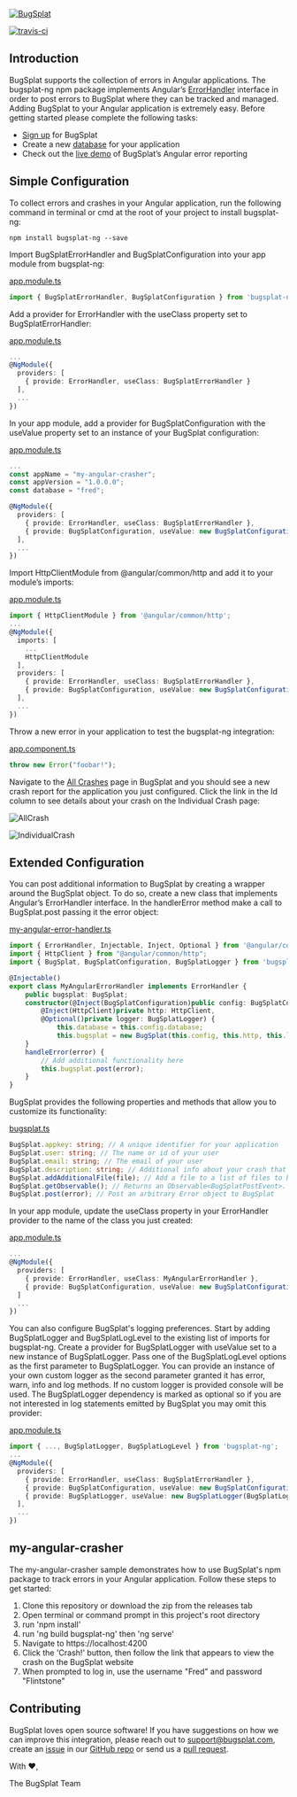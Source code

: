 [![BugSplat](https://s3.amazonaws.com/bugsplat-public/npm/header.png)](https://www.bugsplat.com)

[![travis-ci](https://travis-ci.org/BugSplat-Git/bugsplat-ng.svg?branch=master)](https://travis-ci.org/BugSplat-Git/bugsplat-ng)
## Introduction
BugSplat supports the collection of errors in Angular applications. The bugsplat-ng npm package implements Angular’s [ErrorHandler](https://angular.io/api/core/ErrorHandler) interface in order to post errors to BugSplat where they can be tracked and managed. Adding BugSplat to your Angular application is extremely easy. Before getting started please complete the following tasks:

* [Sign up](http://www.bugsplat.com/account-registration/) for BugSplat
* Create a new [database](https://www.bugsplat.com/databases/) for your application
* Check out the [live demo](http://newayz.net/my-angular-crasher/) of BugSplat’s Angular error reporting

## Simple Configuration
To collect errors and crashes in your Angular application, run the following command in terminal or cmd at the root of your project to install bugsplat-ng:

```shell
npm install bugsplat-ng --save
```

Import BugSplatErrorHandler and BugSplatConfiguration into your app module from bugsplat-ng:

[app.module.ts](https://github.com/BugSplat-Git/bugsplat-ng/blob/master/src/app/app.module.ts)
```typescript
import { BugSplatErrorHandler, BugSplatConfiguration } from 'bugsplat-ng';
```

Add a provider for ErrorHandler with the useClass property set to BugSplatErrorHandler:

[app.module.ts](https://github.com/BugSplat-Git/bugsplat-ng/blob/master/src/app/app.module.ts)
```typescript
...
@NgModule({
  providers: [
    { provide: ErrorHandler, useClass: BugSplatErrorHandler }
  ],
  ...
})
```

In your app module, add a provider for BugSplatConfiguration with the useValue property set to an instance of your BugSplat configuration:

[app.module.ts](https://github.com/BugSplat-Git/bugsplat-ng/blob/master/src/app/app.module.ts)
```typescript
...
const appName = "my-angular-crasher";
const appVersion = "1.0.0.0";
const database = "fred";

@NgModule({
  providers: [
    { provide: ErrorHandler, useClass: BugSplatErrorHandler },
    { provide: BugSplatConfiguration, useValue: new BugSplatConfiguration(appName, appVersion, database) }
  ],
  ...
})
```

Import HttpClientModule from @angular/common/http and add it to your module’s imports:

[app.module.ts](https://github.com/BugSplat-Git/bugsplat-ng/blob/master/src/app/app.module.ts)
```typescript
import { HttpClientModule } from '@angular/common/http';
...
@NgModule({
  imports: [
    ...
    HttpClientModule
  ],
  providers: [
    { provide: ErrorHandler, useClass: BugSplatErrorHandler },
    { provide: BugSplatConfiguration, useValue: new BugSplatConfiguration(appName, appVersion, database) },
  ],
  ...
})
```

Throw a new error in your application to test the bugsplat-ng integration:

[app.component.ts](https://github.com/BugSplat-Git/bugsplat-ng/blob/master/src/app/app.component.ts)
```typescript
throw new Error("foobar!");
```

Navigate to the [All Crashes](http://www.bugsplat.com/allcrash/) page in BugSplat and you should see a new crash report for the application you just configured. Click the link in the Id column to see details about your crash on the Individual Crash page:

![AllCrash](https://s3.amazonaws.com/bugsplat-public/npm/allCrash.png)

![IndividualCrash](https://s3.amazonaws.com/bugsplat-public/npm/individualCrash.png)

## Extended Configuration
You can post additional information to BugSplat by creating a wrapper around the BugSplat object. To do so, create a new class that implements Angular’s ErrorHandler interface. In the handlerError method make a call to BugSplat.post passing it the error object:

[my-angular-error-handler.ts](https://github.com/BugSplat-Git/bugsplat-ng/blob/master/src/app/my-angular-error-handler.ts)
```typescript
import { ErrorHandler, Injectable, Inject, Optional } from '@angular/core';
import { HttpClient } from "@angular/common/http";
import { BugSplat, BugSplatConfiguration, BugSplatLogger } from 'bugsplat-ng';

@Injectable()
export class MyAngularErrorHandler implements ErrorHandler {
    public bugsplat: BugSplat;
    constructor(@Inject(BugSplatConfiguration)public config: BugSplatConfiguration,
        @Inject(HttpClient)private http: HttpClient,
        @Optional()private logger: BugSplatLogger) {
            this.database = this.config.database;
            this.bugsplat = new BugSplat(this.config, this.http, this.logger);
    }
    handleError(error) {
        // Add additional functionality here
        this.bugsplat.post(error);
    }
}
```

BugSplat provides the following properties and methods that allow you to customize its functionality:

[bugsplat.ts](https://github.com/BugSplat-Git/bugsplat-ng/blob/master/projects/bugsplat-ng/src/lib/bugsplat.ts)
```typescript
BugSplat.appkey: string; // A unique identifier for your application
BugSplat.user: string; // The name or id of your user
BugSplat.email: string; // The email of your user 
BugSplat.description: string; // Additional info about your crash that gets reset after every post
BugSplat.addAdditionalFile(file); // Add a file to a list of files to be uploaded at post time (total upload limit 2MB)
BugSplat.getObservable(); // Returns an Observable<BugSplatPostEvent>. Subscribing to this method will allow you to hook into the results of BugSplatPost events in your components. Make sure to unsubscribe in ngOnDestroy.
BugSplat.post(error); // Post an arbitrary Error object to BugSplat
```

In your app module, update the useClass property in your ErrorHandler provider to the name of the class you just created:

[app.module.ts](https://github.com/BugSplat-Git/bugsplat-ng/blob/master/src/app/app.module.ts)
```typescript
...
@NgModule({
  providers: [
    { provide: ErrorHandler, useClass: MyAngularErrorHandler },
    { provide: BugSplatConfiguration, useValue: new BugSplatConfiguration(appName, appVersion, database) },
  ]
  ...
})
```

You can also configure BugSplat's logging preferences. Start by adding BugSplatLogger and BugSplatLogLevel to the existing list of imports for bugsplat-ng. Create a provider for BugSplatLogger with useValue set to a new instance of BugSplatLogger. Pass one of the BugSplatLogLevel options as the first parameter to BugSplatLogger. You can provide an instance of your own custom logger as the second parameter granted it has error, warn, info and log methods. If no custom logger is provided console will be used. The BugSplatLogger dependency is marked as optional so if you are not interested in log statements emitted by BugSplat you may omit this provider:

[app.module.ts](https://github.com/BugSplat-Git/bugsplat-ng/blob/master/src/app/app.module.ts)
```typescript
import { ..., BugSplatLogger, BugSplatLogLevel } from 'bugsplat-ng';
...
@NgModule({
  providers: [
    { provide: ErrorHandler, useClass: BugSplatErrorHandler },
    { provide: BugSplatConfiguration, useValue: new BugSplatConfiguration(appName, appVersion, database) },
    { provide: BugSplatLogger, useValue: new BugSplatLogger(BugSplatLogLevel.Log) }
  ],
  ...
})
```

## my-angular-crasher

The my-angular-crasher sample demonstrates how to use BugSplat's npm package to track errors in your Angular application. Follow these steps to get started:

1. Clone this repository or download the zip from the releases tab
2. Open terminal or command prompt in this project's root directory
3. run 'npm install'
4. run 'ng build bugsplat-ng' then 'ng serve'
5. Navigate to https://localhost:4200
6. Click the 'Crash!' button, then follow the link that appears to view the crash on the BugSplat website
7. When prompted to log in, use the username "Fred" and password "Flintstone"

## Contributing
BugSplat loves open source software! If you have suggestions on how we can improve this integration, please reach out to support@bugsplat.com, create an [issue](https://github.com/BugSplat-Git/bugsplat-ng/issues) in our [GitHub repo](https://github.com/BugSplat-Git/bugsplat-ng) or send us a [pull request](https://github.com/BugSplat-Git/bugsplat-ng/pulls). 

With :heart:,

The BugSplat Team
